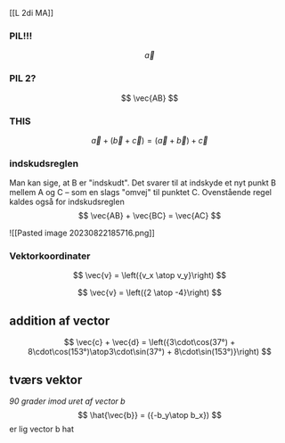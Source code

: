 [[L 2di MA]]
### PIL!!!
$$
\vec{a}
$$

### PIL 2?
$$
\vec{AB}
$$

### THIS
$$
\vec{a} + (\vec{b} + \vec{c}) = (\vec{a} + \vec{b} ) + \vec{c}
$$

### indskudsreglen
Man kan sige, at B er "indskudt". Det svarer til at indskyde et nyt punkt B mellem A og C – som en slags "omvej" til punktet C. Ovenstående regel kaldes også for indskudsreglen
$$
\vec{AB} + \vec{BC} = \vec{AC}
$$

![[Pasted image 20230822185716.png]]

### Vektorkoordinater
$$
\vec{v} = \left({v_x \atop v_y}\right)
$$

$$
\vec{v} = \left({2 \atop -4}\right)
$$




## addition af vector
$$
\vec{c} + \vec{d} = \left({3\cdot\cos(37°) + 8\cdot\cos(153°)\atop3\cdot\sin(37°) + 8\cdot\sin(153°)}\right)
$$


## tværs vektor
_90 grader imod uret af vector b_
$$
\hat{\vec{b}} =  ({-b_y\atop b_x})
$$
er lig vector b hat

